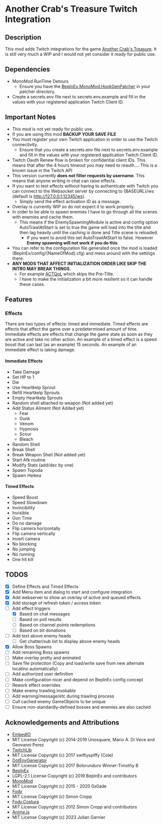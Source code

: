 # Another Crab's Treasure Twitch Integration

## Description

This mod adds Twitch integrations for the game [Another Crab's Treasure](https://store.steampowered.com/app/1572210/Another_Crabs_Treasure/).
It is still very much a WIP and I would not yet consider it ready for public use.

## Dependencies
- MonoMod RunTime Detours
  - Ensure you have the [BepInEx.MonoMod.HookGenPatcher](https://github.com/harbingerofme/Bepinex.Monomod.HookGenPatcher) in your patcher directory. 
- Create a secrets.env file next to secrets.env.example and fill in the values with your registered application Twitch Client ID.

## Important Notes
- This mod is not yet ready for public use.
- If you are using this mod **BACKUP YOUR SAVE FILE**
- You must register your own Twitch application in order to use the Twitch connectivity.
  - Ensure that you create a secrets.env file next to secrets.env.example and fill in the values with your registered application Twitch Client ID.
- Twitch Oauth Renew flow is broken for confidential client IDs. This means that after the 4 hours timeout you may need to reauth.... This is a known issue in the Twitch API
- This version currently **does not filter requests by username**. This means that anyone writing in chat can raise effects.
- If you want to test effects without having to authenticate with Twitch you can connect to the Websocket server by connecting to {BASEURL}/ws (default is http://127.0.0.1:12345/ws).
  -  Simply send the effect activation ID as a message.
- Overlay is currently WIP so do not expect it to work properly.
- In order to be able to spawn enemies I have to go through all the scenes with enemies and cache them.
  - This means if the EnemySpawningModule is active and config option AutoTrawlAtStart is set to true the game will load into the title and then lag heavily until the caching is done and Title scene is reloaded.
    - If you want to avoid this set AutoTrawlAtStart to false. However **Enemy spawning will not work if you do this**. 
- You can refer to the configuration file generated once the mod is loaded (BepInEx/config/{NameOfMod}.cfg) and mess around with the settings there.
- **ANY MODS THAT AFFECT INITIALIZATION ORDER LIKE SKIP THE INTRO MAY BREAK THINGS**.
  - For example [ACTQoL](https://thunderstore.io/c/another-crabs-treasure/p/Voidlings/ACTQoL/) which skips the Pre-Title.
  - I have to make the initialization a bit more resilient so it can handle these cases. 
## Features

### Effects
There are two types of effects: timed and immediate.
Timed effects are effects that affect the game over a predetermined amount of time.
Immediate effects are effects that change the game state as soon as they are active and take no other action.
An example of a timed effect is a speed boost that can last (as an example) 15 seconds.
An example of an immediate effect is taking damage.

#### Immediate Effects
- Take Damage
- Set HP to 1
- Die
- Use Heartkelp Sprout
- Refill Heartkelp Sprouts
- Empty Heartkelp Sprouts
- Random shell attached to weapon (Not added yet)
- Add Status Ailment (Not Added yet)
  - Fear
  - Gunk
  - Venom
  - Hypnosis
  - Scour
  - Bleach
- Random Shell
- Break Shell
- Break Weapon Shell (Not added yet)
- Start Afk routine
- Modify Stats (add/dec by one)
- Spawn Topoda
- Spawn Heikea

#### Timed Effects
- Speed Boost
- Speed Slowdown
- Invincibility
- Invisible
- Gun Time
- Do no damage
- Flip camera horizontally
- Flip camera vertically
- Invert camera
- No blocking
- No jumping
- No running
- One hit kill

## TODOS
- [x] Define Effects and Timed Effects
- [x] Add Menu item and dialog to start and configure integration
- [x] Add webserver to show an overlay of active and queued effects
- [x] Add storage of refresh token / access token
- [ ] Add effect triggers
  - [x] Based on chat messages
  - [ ] Based on poll results
  - [ ] Based on channel points redemptions
  - [ ] Based on bit donations
- [ ] Add text above enemy heads
  - [ ] Get chatter/sub list to display above enemy heads
- [x] Allow Boss Spawns
- [ ] Add remaining Boss spawns
- [ ] Make overlay pretty and animated
- [ ] Save file protection (Copy and load/write save from new alternate locatino automatically)
- [ ] Add authorized user definition
- [ ] Make configuration nicer and depend on BepInEx config concept
- [ ] Rework effect overrides
- [ ] Make enemy trawling invokable
- [ ] Add warning/message/etc during trawling process
- [ ] Cull cached enemy GameObjects to be unique
- [ ] Ensure non-standardly-defined bosses and enemies are also cached

## Acknowledgements and Attributions
- [EmbedIO](https://github.com/unosquare/embedio)
 - MIT License Copyright (c) 2014-2019 Unosquare, Mario A. Di Vece and Geovanni Perez
- [TwitchLib](https://github.com/TwitchLib/TwitchLib/)
 - MIT License Copyright (c) 2017 swiftyspiffy (Cole)
- [DotEnvGenerator](https://github.com/bolorundurowb/dotenv.net)
 - MIT License Copyright (c) 2017 Bolorunduro Winner-Timothy B
- [BepInEx](https://github.com/BepInEx/BepInEx)
 - LGPL-2.1 License Copyright (c) 2019 BepInEx and contributors
- [MonoMod](https://github.com/MonoMod/MonoMod)
 - MIT License Copyright (c) 2015 - 2020 0x0ade
- [Fody](https://github.com/Fody/Fody)
 - MIT License Copyright (c) Simon Cropp
- [Fody.Costura](https://github.com/Fody/Costura)
 - MIT License Copyright (c) 2012 Simon Cropp and contributors
- [Anime.js](https://github.com/juliangarnier/anime/)
 - MIT License Copyright (c) 2023 Julian Garnier 